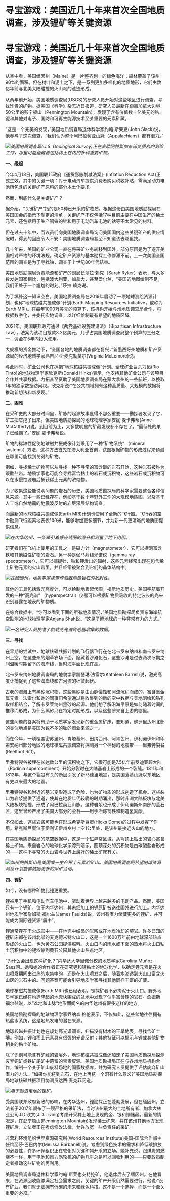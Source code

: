 # 寻宝游戏：美国近几十年来首次全国地质调查，涉及锂矿等关键资源

# 寻宝游戏：美国近几十年来首次全国地质调查，涉及锂矿等关键资源

从空中看，美国缅因州（Maine）是一片整齐划一的绿色海洋：森林覆盖了该州90%的面积。但在树叶和泥土之下，是一系列更加多样化的地质地形，它们由数亿年前与北美大陆碰撞的火山岛的遗迹形成。

从两年前开始，美国地质调查局(USGS)的研究人员开始对这些地区进行调查，寻找珍贵的矿物。据美国《科学》杂志近日报道，研究人员最新在距离加拿大边境50公里的彭宁顿山（Pennington
Mountain），发现了含有价值数十亿美元的锆、铌和其他对电子、国防和可再生能源技术至关重要的元素矿藏。

“这是一个完美的发现，”美国地质调查局退休科学家约翰·斯莱克(John
Slack)说，他参与了这次调查，“我们认为整个阿巴拉契亚山脉（Appalachians）都有潜力。”

![](https://inews.gtimg.com/om_bt/O46FfcVfsDER5BpsQRwUjh06KjOL6jeMJGguHT3nDR46MAA/1000)_美国地质调查局(U.S.
Geological Survey)正在资助阿拉斯加东部变质岩的测绘工作，那里可能蕴藏着包括稀土在内的多种重要矿物。_

**一、缘起**

今年4月18日，美国联邦政府《通货膨胀削减法案》(Inflation Reduction
Act)正式生效，其中的关键一项：对于电动汽车提供消费者购买税收补贴，需满足动力电池所包含的关键矿产原料的部分本土化要求。

然而，到底什么是关键矿产？

据介绍，“关键矿产”指的是50种已开采的矿物质。根据这份由美国地质勘探局在美国国会的指示下制定的清单，关键矿产不仅包括17种目前主要在中国生产的稀土元素，还包括用于生产钢铁的锌和用于电动汽车电池的钴等不太常见的材料。

但在过去十年中，当议员们向美国地质调查局询问美国国内这些关键矿产的供应情况时，得到的回应令人不安：美国地质调查局甚至不知道该去哪里找。

几十年来，美国的矿业公司一直在将采矿业务转移到国外，部分原因是为了避开美国相对严格的环境法规。确定矿产资源的基本勘探工作停滞不前。上一次美国全国范围的调查是为了寻找铀，调查于上世纪80年代结束。

美国地质勘探局负责能源和矿产的副局长莎拉·赖克（Sarah
Ryker）表示，与大多数发达国家相比，包括澳大利亚、加拿大，甚至爱尔兰，“美国的地图绘制不足，我们正处于一个尴尬的时刻。”莎拉·赖克说。

为了填补这一知识空白，美国地质调查局在2019年启动了一项地球测绘资源计划，也称“地球核磁共振成像”计划(Earth Mapping Resources
Initiative，或称为Earth
MRI)。在每年1000万美元的预算下，该机构开始与州地质调查局合作，将数据数字化，并委托实地调查，以详细绘制最有希望的地质区域。

2021年，美国联邦政府通过《两党基础设施建设法》（Bipartisan Infrastructure
Law），法案为该项目拨款3.2亿美元，几乎占美国地质调查局整个预算的三分之一，资金在5年内投入使用。

大规模的资金推动下，“全国各地的地质调查都在复兴，”新墨西哥州地质和矿产资源局的经济地质学家弗吉尼亚·麦克勒莫尔(Virginia McLemore)说。

与此同时，矿业公司也在拥抱“地球核磁共振成像”计划。全球矿业巨头力拓(Rio Tinto)的地球物理学家欣克斯(Donald
Hinks)表示，他支持其他矿业公司与该项目合作并共享数据。力拓甚至资助了美国地质调查局在蒙大拿州的一些航班，以换取1年的独家数据访问权。欣克斯说:“在公共领域拥有这种高质量、大规模的数据将推动新想法和新发现。”

**二、困难**

在采矿史的大部分时间里，矿脉的起源故事显得不那么重要——勘探者发现了它，矿工把它挖了出来。但美国地质勘探局的地球物理学家安妮·麦卡弗蒂(Anne
McCafferty)说，到目前为止，大多数明显的矿藏发现都不存在了。“最低处的果子已经摘了。”安妮·麦卡弗蒂说。

矿物的稀缺性促使地球磁共振成像计划采用了一种“矿物系统” （mineral
systems）方法，这种方法首先在澳大利亚首创，试图根据矿物的形成过程来预测在哪里可能找到关键的矿物。

例如，寻找稀土矿物可以从寻找一种不寻常的富含碳的岩石开始，这种岩石被称为碳酸盐岩。地质学家也可能会寻找富含黏土的岩石或沉积物，这些岩石或沉积物可以在水侵蚀源岩后捕获稀土元素的浓缩物。

为了收集这些能说明问题的岩石的历史，美国地质勘探局的科学家需要整合各种信息来源。其中一些已经存在，例如基于数十年野外工作的大规模地质图，以及基于人工或自然地震的地震波反射的岩层深层结构调查。

而最新的地球核磁共振成像(Earth
MRI)计划也使用了全新的飞行器。飞行器的空中勘测飞行距离地表仅100米，能够增加更多细节，并为新一代更清晰的地质图提供信息。

![](https://inews.gtimg.com/om_bt/OTEnDVyPPDHwz9cr6JIff9YXjdUOhQznpeHOZCdcG5cB0AA/1000)_在内华达州，一架牵引着感应线圈的直升机测量了地下电阻。_

研究者们在飞机上使用的工具之一是磁力计（magnetometer），它可以探测富含铁和其他磁性矿物的岩石。另一种是伽马射线光谱仪（gamma ray
spectrometer），它可以捕捉钍、铀和钾发出的辐射，这些元素经常出现在包含稀土矿物元素的火山岩里，并且经常被聚合到它们的晶体结构中。

![](https://inews.gtimg.com/om_bt/OU3vBOAT9iioSh4_TSVYqfh9Jaj2FPtz7QGcTQYWl8bOEAA/1000)_在缅因州，地质学家携带传感器测量岩石的放射性。_

其他的工具包括激光高度计，可以绘制地表起伏图，揭示地质历史。美国宇航局开发的一种“高光谱”
（hyperspectral）仪器可以根据矿物质吸收的特定波长的光来识别暴露在地表的矿物质。

在综合数据中，“你可以看到下面的所有地质情况，”美国地质勘探局负责东海岸航空勘测的地球物理学家Anjana
Shah说。“这是了解地球的一种非常有力的方式。”

![](https://inews.gtimg.com/om_bt/Oa9SUxz1tFSvJHcNLYkmxV6yJ4UtInk5M6V0aqCZnOGvsAA/1000)_一名研究人员校准了机载高光谱传感器收集的数据。_

**三、寻找**

在早期的尝试中，地球核磁共振计划的飞行器飞行在在北卡罗来纳州和南卡罗来纳州上空。在这些州的烟草农场下面，隐藏着沙滩化石，这些沙滩是过去两次冰期之间温暖时期留下的海岸线，当时海平面比现在高。

北卡罗来纳州地质调查局的地貌学家凯瑟琳·法雷尔(Kathleen Farrell)说，激光高度计捕捉到了这些海岸线和古河流的细微起伏。

古老的海滩上有黑砂沉积物，这些黑砂是由山脉侵蚀和河流沉积而成的，富含重金属元素。法雷尔和她的同事们希望通过将收集到的新的空中数据与实地测绘和钻孔取样相结合，了解卡罗莱纳州黑砂的起源。他们想了解沿海平原是如何随着时间的推移而形成，为什么黑砂只在特定时期形成，以及这些砂来自上游的哪里。

这些问题的答案将有助于地质学家发现新的重金属矿床，要知道，佛罗里达州北部的类似地点是美国为数不多的钛的商业来源之一。

而在今年，一项覆盖密苏里州、肯塔基州、田纳西州、阿肯色州、伊利诺伊州和印第安纳州部分地区的地球核磁共振调查将探测另一个神秘的地震带——里弗特裂谷(Reelfoot
Rift)。

里弗特裂谷被埋在长达数公里的沉积物之下，它很可能是7.5亿年前罗迪亚超大陆（Rodinia
supercontinent）开始分裂时在大陆基岩上形成的一个裂缝。1811年和1812年，与这个裂谷有关的断层引发了新马德里地震，是美国落基山脉以东地区有史以来最大的地震。

里弗特裂谷和附近的基岩变形造成了危险，也为矿物质的形成创造了机会。这些裂口为岩浆提供了通道，使其在地质年代较晚的时期涌出，那时非洲大陆板块与北美大陆板块相撞，形成了阿巴拉契亚山脉。这种岩浆也形成了伊利诺斯州南部的萤石区，这里曾经产出了美国大部分的萤石——用于冶炼钢铁和制造氢氟酸。

不仅如此，这些岩浆可能也在形成希克斯巨蛋(Hicks Dome)的过程中发挥了作用。希克斯巨蛋位于伊利诺伊州乡村上空1公里处，是该州最接近火山的地方。

在美国地质勘探局的航空数据中，这是一个磁异常区域，从穹顶上钻出的岩心富含稀土矿物。来自岩心的地球化学示踪剂暗示，圆顶深处的沉积物是由碳酸盐岩形成的——这种不寻常的火山岩与世界上最好的稀土矿床有关。

![](https://inews.gtimg.com/om_bt/OS3Qcrdv_YBksndUqIwU5vuQcvAIJbLxtcPfuC7mp0kpYAA/1000)_加州的帕斯山是美国唯一生产稀土元素的矿山。美国地质调查局希望地球资源测绘计划能够鼓励更多的采矿活动。_

**四、锂矿**

如今，没有哪种矿物比锂更重要。

锂被用于手机和电动汽车电池中，驱动着世界上越来越多的电动产品。然而，美国只有一个锂矿，位于内华达州，其未经加工的锂原矿被送往国外进行加工。内华达州地质学家詹姆斯·福尔兹(James
Faulds)说，该州有潜力储藏更多的锂矿，并可能成为国际锂资源“震中”。

锂通常存在于火成岩中——在地壳中结晶的岩浆或在地表冷却的熔岩。许多已知的锂矿床都在该州北部的麦克德米特火山口，这是一个1600万年前由地球深部热点形成的火山口，也为黄石公园提供燃料。火山口内的雨水或下面的热水将火山口粘土沉积物中的锂浓缩到黄石公园其他火山热点地区。

“为什么会出现这种矿化？”内华达大学里诺分校的地质学家Carolina Muñoz-
Saez问。她和她的合作者正在研究锂和锂黏土的地球化学，以确定锂元素是在火山喷发期间由过热的水集中的，还是在火山喷发之后，随着水渗透到火山口富含火山灰的岩石中的。问题答案可能会引导地质学家寻找其他同样丰富的矿藏。

地球核磁共振成像(Earth
MRI)也已经表明，锂探矿者不必拘泥于火山口。野外地质学家已经在构造隆起的地壳块围成的盆地中发现了似乎富含锂的岩石。詹姆斯·福尔兹说，以“盆地和山脉”地形而闻名的内华达州有很多这样的地方。

美国地质勘探局的地球物理学家乔纳森·格伦表示，不仅如此，这些盆地往往拥有热盐水系统，这是地热发电的潜在来源。

地球核磁共振计划也在规划高光谱调查，扫描没有树木的干旱地表，寻找含矿土壤。例如，锂和稀土元素具有很强的光谱反射；其他特征可以揭示与锂或其他矿物相关的黏土矿物。

除了识别可能含有矿藏的岩层外，地球核磁共振成像还加速了美国地质勘探局探测废弃铜矿或铁矿尾矿中遗留的宝贵资源。美国地质勘探局正在与各州地质机构合作，编制一个关于矿山废料场地的国家数据库，并为研究人员提供了评估废弃矿山潜力的方法。“如果你能挖到岩石，在地上再挖一个洞有什么意义?”美国地质勘探局地球核磁共振项目协调员达西·麦克菲问道。

![](https://inews.gtimg.com/om_bt/OTmpKTRe9Z161Z2lPLxGYCg-13dPymG7mplfFHWMxdI6YAA/1000)_用于制造电池的锑矿。_

受美国联邦政府新政的影响，在内华达州，锂勘探正在蓬勃发展，但在缅因州，立法者于2017年颁布了一项严格的采矿法，当时该州最大的土地所有者、加拿大林业公司J.D.欧文(J.D.
Irving)考虑开采其土地上发现的金、银和铜储藏。最新的情况是，在彭宁顿山(Pennington
Mountain)发现稀土矿床，并在该州其他地方发现锂矿后，立法者正在考虑修改法律，允许放宽一些负责任的采矿。

非营利环境组织世界资源研究所(World Resources Institute)美国-国际合作部主任梅丽莎·巴巴内尔(Melissa
Barbanell)说，考虑到绿色技术的需求和降低碳排放的必要性，许多环保组织正在软化对关键矿物开采的立场。她补充说，跟煤炭的燃烧不一样，用于电池和风力涡轮机的矿物几乎总是可以回收利用的——只要政策制定者推动这些矿物的再利用。

美国地质调查局退休科学家约翰·斯莱也支持挖矿，他退休后去了缅因州。在他看来，在资源回收能够满足社会需求之前，关键的矿产开采仍然需要进行。他说:“没有矿业，我们就无法拥有低碳的未来和绿色科技。这不是一个选择，而是一个至关重要的必须。”


